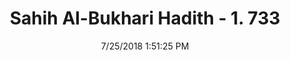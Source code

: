 ---
title        : "Sahih Al-Bukhari Hadith - 1. 733"
date         : 7/25/2018 1:51:25 PM
draft        : false
type         : "hadith"
layout       : "hadith"
BookCode     : "SHB"
VolumeNumber : "1"
HadithNumber : "733"
categories  :  ["Prayer Characteristics-Reciting aloud in the 'Isha' prayer"]
tags  :  ["Abu Rafi"]
---